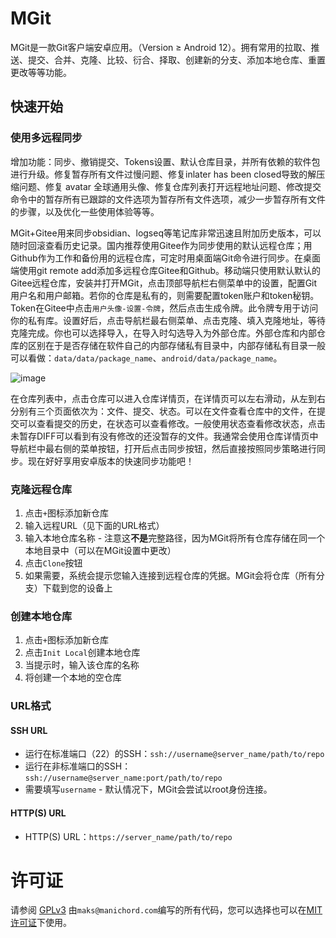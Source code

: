 # MGit

MGit是一款Git客户端安卓应用。（Version ≥ Android 12）。拥有常用的拉取、推送、提交、合并、克隆、比较、衍合、择取、创建新的分支、添加本地仓库、重置更改等等功能。

## 快速开始

### 使用多远程同步

增加功能：同步、撤销提交、Tokens设置、默认仓库目录，并所有依赖的软件包进行升级。修复暂存所有文件过慢问题、修复inlater has been closed导致的解压缩问题、修复 avatar 全球通用头像、修复仓库列表打开远程地址问题、修改提交命令中的暂存所有已跟踪的文件选项为暂存所有文件选项，减少一步暂存所有文件的步骤，以及优化一些使用体验等等。

MGit+Gitee用来同步obsidian、logseq等笔记库非常迅速且附加历史版本，可以随时回滚查看历史记录。国内推荐使用Gitee作为同步使用的默认远程仓库；用Github作为工作和备份用的远程仓库，可定时用桌面端Git命令进行同步。在桌面端使用git remote add添加多远程仓库Gitee和Github。移动端只使用默认默认的Gitee远程仓库，安装并打开MGit，点击顶部导航栏右侧菜单中的设置，配置Git用户名和用户邮箱。若你的仓库是私有的，则需要配置token账户和token秘钥。Token在Gitee中点击`用户头像-设置-令牌`，然后点击生成令牌。此令牌专用于访问你的私有库。设置好后，点击导航栏最右侧菜单、点击克隆、填入克隆地址，等待克隆完成。你也可以选择导入，在导入时勾选导入为外部仓库。外部仓库和内部仓库的区别在于是否存储在软件自己的内部存储私有目录中，内部存储私有目录一般可以看做：`data/data/package_name`、`android/data/package_name`。

![image](https://github.com/user-attachments/assets/e90b58aa-e368-4939-ba3e-254c0bcebd8e)

在仓库列表中，点击仓库可以进入仓库详情页，在详情页可以左右滑动，从左到右分别有三个页面依次为：文件、提交、状态。可以在文件查看仓库中的文件，在提交可以查看提交的历史，在状态可以查看修改。一般使用状态查看修改状态，点击未暂存DIFF可以看到有没有修改的还没暂存的文件。我通常会使用仓库详情页中导航栏中最右侧的菜单按钮，打开后点击同步按钮，然后直接按照同步策略进行同步。现在好好享用安卓版本的快速同步功能吧！

### 克隆远程仓库

1. 点击`+`图标添加新仓库
2. 输入远程URL（见下面的URL格式）
3. 输入本地仓库名称 - 注意这**不是**完整路径，因为MGit将所有仓库存储在同一个本地目录中（可以在MGit设置中更改）
4. 点击`Clone`按钮
5. 如果需要，系统会提示您输入连接到远程仓库的凭据。MGit会将仓库（所有分支）下载到您的设备上

### 创建本地仓库
1. 点击`+`图标添加新仓库
2. 点击`Init Local`创建本地仓库
3. 当提示时，输入该仓库的名称
4. 将创建一个本地的空仓库

### URL格式

#### SSH URL

* 运行在标准端口（22）的SSH：`ssh://username@server_name/path/to/repo`
* 运行在非标准端口的SSH：`ssh://username@server_name:port/path/to/repo`
* 需要填写`username` - 默认情况下，MGit会尝试以root身份连接。

#### HTTP(S) URL

* HTTP(S) URL：`https://server_name/path/to/repo`

# 许可证

请参阅 [GPLv3](./LICENSE) 由`maks@manichord.com`编写的所有代码，您可以选择也可以在[MIT许可证](https://en.wikipedia.org/wiki/MIT_License)下使用。
